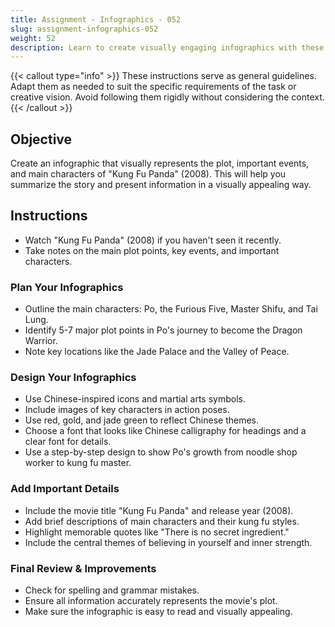 ```yaml
---
title: Assignment - Infographics - 052
slug: assignment-infographics-052
weight: 52
description: Learn to create visually engaging infographics with these practical ICT assignments designed to enhance creativity, critical thinking, and digital communication skills. Perfect for mastering infographic tools and presenting complex ideas effectively.
---
```


{{< callout type="info" >}}
These instructions serve as general guidelines. Adapt them as needed to suit the specific requirements of the task or creative vision. Avoid following them rigidly without considering the context.
{{< /callout >}}


## Objective

Create an infographic that visually represents the plot, important events, and main characters of "Kung Fu Panda" (2008). This will help you summarize the story and present information in a visually appealing way.

## Instructions

- Watch "Kung Fu Panda" (2008) if you haven't seen it recently.
- Take notes on the main plot points, key events, and important characters.

### Plan Your Infographics

- Outline the main characters: Po, the Furious Five, Master Shifu, and Tai Lung.
- Identify 5-7 major plot points in Po's journey to become the Dragon Warrior.
- Note key locations like the Jade Palace and the Valley of Peace.

### Design Your Infographics

- Use Chinese-inspired icons and martial arts symbols.
- Include images of key characters in action poses.
- Use red, gold, and jade green to reflect Chinese themes.
- Choose a font that looks like Chinese calligraphy for headings and a clear font for details.
- Use a step-by-step design to show Po's growth from noodle shop worker to kung fu master.

### Add Important Details

- Include the movie title "Kung Fu Panda" and release year (2008).
- Add brief descriptions of main characters and their kung fu styles.
- Highlight memorable quotes like "There is no secret ingredient."
- Include the central themes of believing in yourself and inner strength.

### Final Review & Improvements

- Check for spelling and grammar mistakes.
- Ensure all information accurately represents the movie's plot.
- Make sure the infographic is easy to read and visually appealing.

